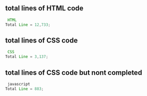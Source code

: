 ## total lines of HTML code

```java
 HTML
Total Line = 12,733;
```

## total lines of CSS code

```java
 CSS
Total Line = 3,137;
```
## total lines of CSS code but nont completed

```java
 javascript
Total Line = 883;
```